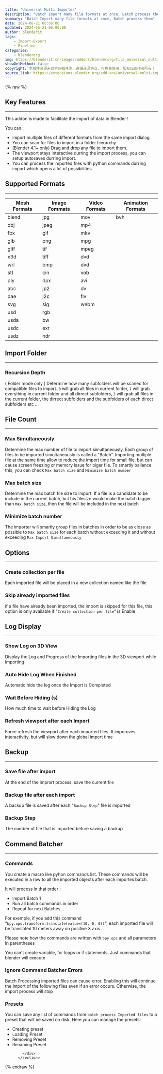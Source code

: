 ```yaml
---
title: "Universal Multi Importer"
description: "Batch Import many file formats at once, Batch process them"
summary: "Batch Import many file formats at once, Batch process them"
date: 2024-06-21 00:00:00
updated: 2024-06-21 00:00:00
author: blenderit
tags: 
    - Import-Export
    - Pipeline
categories:
    - blenderorg
img: https://blenderit.cn/images/addons/blenderorg/tila_universal_multi_importer.png
showGetMethod: false
copyright: 本插件资源来自官网插件库，遵循开源协议，可免费使用，版权归原作者所有！
source_link: https://extensions.blender.org/add-ons/universal-multi-importer/
---
```


{% raw %}
<section id="about" class="mt-3">
            <div class="box style-rich-text">
              <h2>Key Features</h2>
<hr>
<p>This addon is made to facilitate the import of data in Blender !</p>
<p>You can :</p>
<ul>
<li>Import multiple files of different formats from the same import dialog.</li>
<li>You can scan for files to import in a folder hierarchy.</li>
<li>(Blender 4.1+ only) Drag and drop any file to import them.</li>
<li>The viewport stays interactive durring the import process, you can setup autosaves durring import.</li>
<li>You can process the imported files with python commands durring import which opens a lot of possibilities</li>
</ul>
<h1>Supported Formats</h1>
<hr>
<table>
<thead>
<tr>
  <th>Mesh Formats</th>
  <th>Image Fommats</th>
  <th>Video Formats</th>
  <th>Animation Formats</th>
</tr>
</thead>
<tbody>
<tr>
  <td>blend</td>
  <td>jpg</td>
  <td>mov</td>
  <td>bvh</td>
</tr>
<tr>
  <td>obj</td>
  <td>jpeg</td>
  <td>mp4</td>
  <td></td>
</tr>
<tr>
  <td>fbx</td>
  <td>gif</td>
  <td>mkv</td>
  <td></td>
</tr>
<tr>
  <td>glb</td>
  <td>png</td>
  <td>mpg</td>
  <td></td>
</tr>
<tr>
  <td>gltf</td>
  <td>tif</td>
  <td>mpeg</td>
  <td></td>
</tr>
<tr>
  <td>x3d</td>
  <td>tiff</td>
  <td>dvd</td>
  <td></td>
</tr>
<tr>
  <td>wrl</td>
  <td>bmp</td>
  <td>dvd</td>
  <td></td>
</tr>
<tr>
  <td>stl</td>
  <td>cin</td>
  <td>vob</td>
  <td></td>
</tr>
<tr>
  <td>ply</td>
  <td>dpx</td>
  <td>avi</td>
  <td></td>
</tr>
<tr>
  <td>abc</td>
  <td>jp2</td>
  <td>dv</td>
  <td></td>
</tr>
<tr>
  <td>dae</td>
  <td>j2c</td>
  <td>flv</td>
  <td></td>
</tr>
<tr>
  <td>svg</td>
  <td>sig</td>
  <td>webm</td>
  <td></td>
</tr>
<tr>
  <td>usd</td>
  <td>rgb</td>
  <td></td>
  <td></td>
</tr>
<tr>
  <td>usda</td>
  <td>bw</td>
  <td></td>
  <td></td>
</tr>
<tr>
  <td>usdc</td>
  <td>exr</td>
  <td></td>
  <td></td>
</tr>
<tr>
  <td>usdz</td>
  <td>hdr</td>
  <td></td>
  <td></td>
</tr>
</tbody>
</table>
<h2><strong>Import Folder</strong></h2>
<hr>
<h3>Recursion Depth</h3>
<p>( Folder mode only ) Determine how many subfolders will be scaned for compatible files to import. <code>0</code> will grab all files in current folder, <code>1</code> will grab everything in current folder and all dirrect subfolders, <code>2</code> will grab all files in the current folder, the dirrect subfolders and the subfolders of each direct subfolders etc ...</p>
<h2><strong>File Count</strong></h2>
<hr>
<h3>Max Simultaneously</h3>
<p>Determine the max number of file to import simultaneously. Each group of files to be imported simultaneously is called a "Batch". Importing multiple file at the same time allow to reduce the import time for small file, but can cause screen freezing or memory issue for biger file. To smartly ballance this, you can check <code>Max batch size</code> and <code>Minimize batch number</code></p>
<h3>Max batch size</h3>
<p>Determine the max batch file size to Import. If a file is a candidate to be include in the current batch, but his filesize would make the batch bigger than <code>Max batch size</code>, then the file will be included in the next batch</p>
<h3>Minimize batch number</h3>
<p>The importer will smartly group files in batches in order to be as close as possible to <code>Max batch size</code> for each batch without exceeding it and without exceeding <code>Max Import Simultaneously</code></p>
<h2><strong>Options</strong></h2>
<hr>
<h3>Create collection per file</h3>
<p>Each imported file will be placed in a new collection named like the file</p>
<h3>Skip already imported files</h3>
<p>if a file have already been imported, the import is skipped for this file, this option is only available if "<code>Create collection per file</code>" is Enable</p>
<h2><strong>Log Display</strong></h2>
<hr>
<h3>Show Log on 3D View</h3>
<p>Display the Log and Progress of the Importing files in the 3D viewport while importing</p>
<h3>Auto Hide Log When Finished</h3>
<p>Automatic hide the log once the Import is Completed</p>
<h3>Wait Before Hiding (s)</h3>
<p>How much time to wait before Hiding the Log</p>
<h3>Refresh viewport after each Import</h3>
<p>Force refresh the viewport after each imported files. It imporoves interactivity, but will slow down the global import time</p>
<h2><strong>Backup</strong></h2>
<hr>
<h3>Save file after import</h3>
<p>At the end of the imprort process, save the current file</p>
<h3>Backup file after each import</h3>
<p>A backup file is saved after each "<code>Backup Step</code>" file is imported</p>
<h3>Backup Step</h3>
<p>The number of file that is imported before saving a backup</p>
<h2><strong>Command Batcher</strong></h2>
<hr>
<h3>Commands</h3>
<p>You create a macro like pyhon commands list. These commands will be executed in a row to all the imported objects after each importes batch.</p>
<p>It will process in that order :</p>
<ul>
<li>Import Batch 1</li>
<li>Run all batch commands in order</li>
<li>Repeat for next Batches...</li>
</ul>
<p>For exemple, if you add this command "<code>bpy.ops.transform.translate(value=(10, 0, 0))</code>", each imported file will be translated 10 meters away on positive X axis</p>
<p>Please note how the commands are written with <code>bpy.ops</code> and all parameters in parentheses</p>
<p>You can't create variable, for loops or if statements. Just commands that blender will execute</p>
<h3>Ignore Command Batcher Errors</h3>
<p>Batch Processing imported files can cause error. Enabling this will continue the import of the following files even if an error occurs. Otherwise, the import process will stop</p>
<h3>Presets</h3>
<p>You can save any list of commands from <code>batch process Imported files</code> to a preset that will be saved on disk. Here you can manage the presets:</p>
<ul>
<li>Creating preset</li>
<li>Loading Preset</li>
<li>Removing Preset</li>
<li>Renaming Preset</li>
</ul>

            </div>
          </section>
<div style="display: none">blenderorg</div>
{% endraw %}